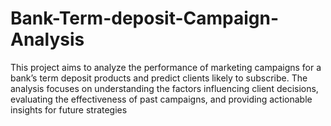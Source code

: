 # Bank-Term-deposit-Campaign-Analysis
This project aims to analyze the performance of marketing campaigns for a bank’s term deposit products and predict clients likely to subscribe. The analysis focuses on understanding the factors influencing client decisions, evaluating the effectiveness of past campaigns, and providing actionable insights for future strategies
